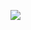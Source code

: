 ![](https://media.githubusercontent.com/media/dyzz/dyzz.github.io/master/images/BossAkamiAscendent.png)